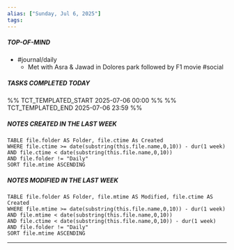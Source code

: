 ```yaml
---
alias: ["Sunday, Jul 6, 2025"]
tags: 
---
```

##### TOP-OF-MIND
- #journal/daily 
	- Met with Asra & Jawad in Dolores park followed by F1 movie #social

##### TASKS COMPLETED TODAY
%% TCT_TEMPLATED_START 2025-07-06 00:00 %%
%% TCT_TEMPLATED_END 2025-07-06 23:59 %%



##### NOTES CREATED IN THE LAST WEEK
``` dataview
TABLE file.folder AS Folder, file.ctime As Created
WHERE file.ctime >= date(substring(this.file.name,0,10)) - dur(1 week) 
AND file.ctime < date(substring(this.file.name,0,10)) 
AND file.folder != "Daily"
SORT file.mtime ASCENDING
```

##### NOTES MODIFIED IN THE LAST WEEK
``` dataview
TABLE file.folder AS Folder, file.mtime AS Modified, file.ctime AS Created
WHERE file.mtime >= date(substring(this.file.name,0,10)) - dur(1 week)
AND file.mtime < date(substring(this.file.name,0,10))
AND file.ctime < date(substring(this.file.name,0,10)) - dur(1 week)
AND file.folder != "Daily"
SORT file.mtime ASCENDING
```
---

